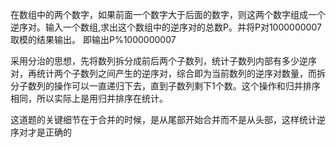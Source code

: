 在数组中的两个数字，如果前面一个数字大于后面的数字，则这两个数字组成一个逆序对。输入一个数组,求出这个数组中的逆序对的总数P。并将P对1000000007取模的结果输出。 即输出P%1000000007


采用分治的思想，先将数列拆分成前后两个子数列，统计子数列内部有多少逆序对，再统计两个子数列之间产生的逆序对，综合即为当前数列的逆序对数量，而拆分子数列的操作可以一直递归下去，直到子数列剩下1个数。这个操作和归并排序相同，所以实际上是用归并排序在统计。

这道题的关键细节在于合并的时候，是从尾部开始合并而不是从头部，这样统计逆序对才是正确的